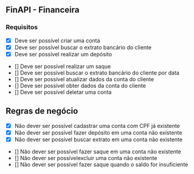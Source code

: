 ## FinAPI - Financeira

### Requisitos

- [x] Deve ser possível criar uma conta
- [x] Deve ser possível buscar o extrato bancário do cliente
- [x] Deve ser possível realizar um depósito
- [] Deve ser possível realizar um saque
- [] Deve ser possível buscar o extrato bancário do cliente por data
- [] Deve ser possível atualizar dados da conta do cliente
- [] Deve ser possível obter dados da conta do cliente
- [] Deve ser possível deletar uma conta

## Regras de negócio

- [x] Não dever ser possível cadastrar uma conta com CPF já existente
- [x] Não dever ser possível fazer depósito em uma conta não existente
- [x] Não dever ser possível buscar extrato em uma conta não existente
- [] Não dever ser possível fazer saque em uma conta não existente
- [] Não dever ser possívelexcluir uma conta não existente
- [] Não dever ser possível fazer saque quando o saldo for insuficiente